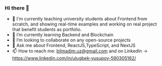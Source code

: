 ### Hi there 👋
- 🔭 I'm currently teaching university students about Frontend from scratch, and showing real-time examples and working on real project that benefit students as portfolio.
- 🌱 I’m currently learning Backend and Blockchain
- 👯 I’m looking to collaborate on any open-source projects
- 💬 Ask me about Frontend, ReactJS,TypeScript, and NextJS
- 📫 How to reach me: bilmadim.uz@gmail.com and on LinkedIn -> https://www.linkedin.com/in/ulugbek-yusupov-590305162/

<!--
**UlugbekYusupov/UlugbekYusupov** is a ✨ _special_ ✨ repository because its `README.md` (this file) appears on your GitHub profile.

Here are some ideas to get you started:

- 🔭 I’m currently working on SAPUI5
- 🌱 I’m currently learning Blockchain and NextJS with NodeJS
- 👯 I’m looking to collaborate on any open-source projects
- 💬 Ask me about Frontend
- 📫 How to reach me: bilmadim.uz@gmail.com and on LinkedIn -> https://www.linkedin.com/in/ulugbek-yusupov-590305162/
-->
